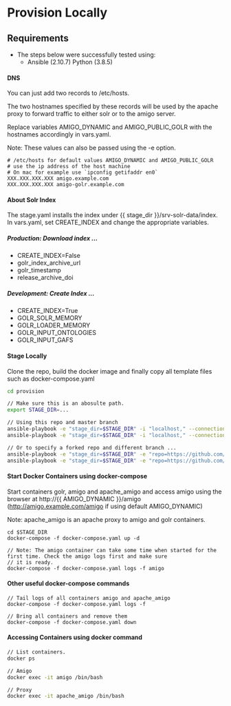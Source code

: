 # Provision Locally

## Requirements 

- The steps below were successfully tested using:
    - Ansible   (2.10.7) Python (3.8.5)

#### DNS 

You can just add two records to /etc/hosts.

The two hostnames specified by these records will be used by the apache proxy 
to forward traffic to either solr or to the amigo server.  

Replace variables AMIGO_DYNAMIC and AMIGO_PUBLIC_GOLR with the hostnames accordingly in vars.yaml.

Note: These values can also be passed using the -e option. 

```
# /etc/hosts for default values AMIGO_DYNAMIC and AMIGO_PUBLIC_GOLR 
# use the ip address of the host machine
# On mac for example use `ipconfig getifaddr en0`
XXX.XXX.XXX.XXX amigo.example.com
XXX.XXX.XXX.XXX amigo-golr.example.com
```

#### About Solr Index

The stage.yaml installs the index under {{ stage_dir }}/srv-solr-data/index.
In vars.yaml, set CREATE_INDEX and change the appropriate variables. 

##### Production:  Download index ...
  - CREATE_INDEX=False 
  - golr_index_archive_url
  - golr_timestamp
  - release_archive_doi

##### Development: Create Index ... 
  - CREATE_INDEX=True 
  - GOLR_SOLR_MEMORY
  - GOLR_LOADER_MEMORY
  - GOLR_INPUT_ONTOLOGIES
  - GOLR_INPUT_GAFS

#### Stage Locally

Clone the repo, build the docker image and finally copy all template files such as docker-compose.yaml 

```sh
cd provision

// Make sure this is an abosulte path.
export STAGE_DIR=...

// Using this repo and master branch
ansible-playbook -e "stage_dir=$STAGE_DIR" -i "localhost," --connection=local build_image.yaml 
ansible-playbook -e "stage_dir=$STAGE_DIR" -i "localhost," --connection=local stage.yaml 

// Or to specify a forked repo and different branch ...
ansible-playbook -e "stage_dir=$STAGE_DIR" -e "repo=https://github.com/..." -e "branch=..." -i "localhost," --connection=local build_image.yaml 
ansible-playbook -e "stage_dir=$STAGE_DIR" -e "repo=https://github.com/..." -e "branch=..." -i "localhost," --connection=local stage.yaml 
```

#### Start Docker Containers using docker-compose

Start containers golr, amigo and apache_amigo and access amigo using the browser 
at http://{{ AMIGO_DYNAMIC }}/amigo   (http://amigo.example.com/amigo if using default AMIGO_DYNAMIC)

Note: apache_amigo is an apache proxy to amigo and golr containers.

```
cd $STAGE_DIR
docker-compose -f docker-compose.yaml up -d

// Note: The amigo container can take some time when started for the first time. Check the amigo logs first and make sure
// it is ready.  
docker-compose -f docker-compose.yaml logs -f amigo
```

#### Other useful docker-compose commands

```
// Tail logs of all containers amigo and apache_amigo
docker-compose -f docker-compose.yaml logs -f  

// Bring all containers and remove them
docker-compose -f docker-compose.yaml down
```

#### Accessing Containers using docker command

```sh
// List containers.
docker ps

// Amigo
docker exec -it amigo /bin/bash

// Proxy
docker exec -it apache_amigo /bin/bash
```
